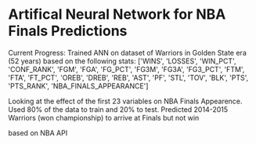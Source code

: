 # Artifical Neural Network for NBA Finals Predictions
Current Progress:
Trained ANN on dataset of Warriors in Golden State era (52 years) based on the following stats:
['WINS', 'LOSSES', 'WIN_PCT', 'CONF_RANK', 'FGM', 'FGA', 'FG_PCT', 'FG3M', 'FG3A', 'FG3_PCT', 'FTM', 'FTA', 'FT_PCT', 'OREB', 'DREB', 'REB', 'AST', 'PF', 'STL', 'TOV', 'BLK', 'PTS', 'PTS_RANK', 'NBA_FINALS_APPEARANCE']

Looking at the effect of the first 23 variables on NBA Finals Appearence. Used 80% of the data to train and 20% to test.
Predicted 2014-2015 Warriors (won championship) to arrive at Finals but not win

based on NBA API
